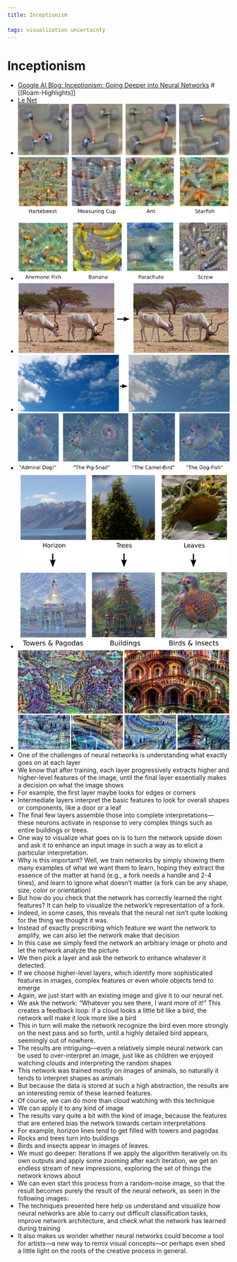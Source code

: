 ```yaml
---
title: Inceptionism

tags: visualization uncertainty 
---
```


# Inceptionism
- [Google AI Blog: Inceptionism: Going Deeper into Neural Networks](https://ai.googleblog.com/2015/06/inceptionism-going-deeper-into-neural.html) #[[Roam-Highlights]]
- [Le Net](Le%20Net.md)
- ![](assets/Pasted%20image%2020220711201721.png)
- ![](assets/Pasted%20image%2020220711201740.png)
- ![](assets/Pasted%20image%2020220711201745.png)
- ![](assets/Pasted%20image%2020220711201750.png)
- ![](assets/Pasted%20image%2020220711201754.png)
- ![](assets/Pasted%20image%2020220711201758.png)
- ![](assets/Pasted%20image%2020220711201804.png)
- One of the challenges of neural networks is understanding what exactly goes on at each layer
- We know that after training, each layer progressively extracts higher and higher-level features of the image, until the final layer essentially makes a decision on what the image shows
- For example, the first layer maybe looks for edges or corners
- Intermediate layers interpret the basic features to look for overall shapes or components, like a door or a leaf
- The final few layers assemble those into complete interpretations—these neurons activate in response to very complex things such as entire buildings or trees.
- One way to visualize what goes on is to turn the network upside down and ask it to enhance an input image in such a way as to elicit a particular interpretation.
- Why is this important? Well, we train networks by simply showing them many examples of what we want them to learn, hoping they extract the essence of the matter at hand (e.g., a fork needs a handle and 2-4 tines), and learn to ignore what doesn’t matter (a fork can be any shape, size, color or orientation)
- But how do you check that the network has correctly learned the right features? It can help to visualize the network’s representation of a fork.
- Indeed, in some cases, this reveals that the neural net isn’t quite looking for the thing we thought it was.
- Instead of exactly prescribing which feature we want the network to amplify, we can also let the network make that decision
- In this case we simply feed the network an arbitrary image or photo and let the network analyze the picture
- We then pick a layer and ask the network to enhance whatever it detected.
- If we choose higher-level layers, which identify more sophisticated features in images, complex features or even whole objects tend to emerge
- Again, we just start with an existing image and give it to our neural net.
- We ask the network: “Whatever you see there, I want more of it!” This creates a feedback loop: if a cloud looks a little bit like a bird, the network will make it look more like a bird
- This in turn will make the network recognize the bird even more strongly on the next pass and so forth, until a highly detailed bird appears, seemingly out of nowhere.
- The results are intriguing—even a relatively simple neural network can be used to over-interpret an image, just like as children we enjoyed watching clouds and interpreting the random shapes
- This network was trained mostly on images of animals, so naturally it tends to interpret shapes as animals
- But because the data is stored at such a high abstraction, the results are an interesting remix of these learned features.
- Of course, we can do more than cloud watching with this technique
- We can apply it to any kind of image
- The results vary quite a bit with the kind of image, because the features that are entered bias the network towards certain interpretations
- For example, horizon lines tend to get filled with towers and pagodas
- Rocks and trees turn into buildings
- Birds and insects appear in images of leaves.
- We must go deeper: Iterations If we apply the algorithm iteratively on its own outputs and apply some zooming after each iteration, we get an endless stream of new impressions, exploring the set of things the network knows about
- We can even start this process from a random-noise image, so that the result becomes purely the result of the neural network, as seen in the following images:
- The techniques presented here help us understand and visualize how neural networks are able to carry out difficult classification tasks, improve network architecture, and check what the network has learned during training
- It also makes us wonder whether neural networks could become a tool for artists—a new way to remix visual concepts—or perhaps even shed a little light on the roots of the creative process in general.




